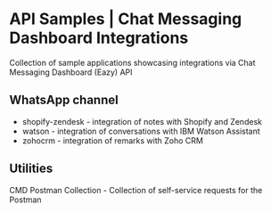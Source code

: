 # API Samples | Chat Messaging Dashboard Integrations

Collection of sample applications showcasing integrations via Chat Messaging Dashboard (Eazy) API

## WhatsApp channel

- shopify-zendesk - integration of notes with Shopify and Zendesk
- watson - integration of conversations with IBM Watson Assistant
- zohocrm - integration of remarks with Zoho CRM

## Utilities

CMD Postman Collection - Collection of self-service requests for the Postman

